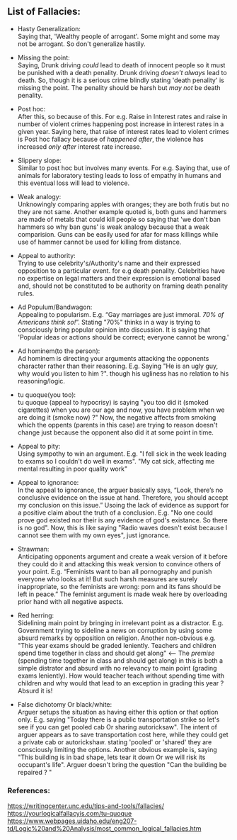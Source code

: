 ## List of Fallacies:  
- Hasty Generalization:  
Saying that, 'Wealthy people of arrogant'. Some might and some may not be arrogant. So don't generalize hastily.

- Missing the point:  
  Saying, Drunk driving _could_ lead to death of innocent people so it must be punished with a death penality. Drunk driving _doesn't always_ lead to death. So, though it is a serious crime blindly stating 'death penality' is missing the point. The penality should be harsh but _may not_ be death penality.
  
- Post hoc:  
 After this, so because of this. For e.g. Raise in Interest rates and raise in number of violent crimes happening post increase in interest rates in a given year. Saying here, that raise of interest rates lead to violent crimes is Post hoc fallacy because of _happened after_, the violence has increased _only after_ interest rate increase.
 
- Slippery slope:  
  Similar to post hoc but involves many events. For e.g. Saying that, use of animals for laboratory testing leads to loss of empathy in humans and this eventual loss will lead to violence.
  
- Weak analogy:  
  Unknowingly comparing apples with oranges; they are both frutis but no they are not same. Another example quoted is, both guns and hammers are made of metals that could kill people so saying that 'we don't ban hammers so why ban guns' is weak analogy because that a weak comparision. Guns can be easily used for afar for mass killings while use of hammer cannot be used for killing from distance.
  
- Appeal to authority:  
  Trying to use celebrity's/Authority's name and their expressed opposition to a particular event. for e.g death penality. Celebrities have no expertise on legal matters and their expression is emotional based and, should not be constituted to be authority on framing death penality rules.
  
- Ad Populum/Bandwagon:  
Appealing to popularism. E.g. “Gay marriages are just immoral. _70% of Americans think so!_”. Stating "70%" thinks in a way is trying to consciously bring popular opinion into discussion. It is saying that 'Popular ideas or actions should be correct; everyone cannot be wrong.'

- Ad hominem(to the person):  
Ad hominem is directing your arguments attacking the opponents character rather than their reasoning. E.g. Saying "He is an ugly guy, why would you listen to him ?". though his ugliness has no relation to his reasoning/logic.

- tu quoque(you too):  
tu quoque (appeal to hypocrisy) is saying "you too did it (smoked cigarettes) when you are our age and now, you have problem when we are doing it (smoke now) ?" Now, the negative affects from smoking which the oppents (parents in this case) are trying to reason doesn't change just because the opponent also did it at some point in time.

- Appeal to pity:  
Using sympothy to win an argument. E.g. "I fell sick in the week leading to exams so I couldn't do well in exams". "My cat sick, affecting me mental resulting in poor quality work"

- Appeal to ignorance:  
In the appeal to ignorance, the arguer basically says, “Look, there’s no conclusive evidence on the issue at hand. Therefore, you should accept my conclusion on this issue.” Usoing the lack of evidence as support for a positive claim about the truth of a conclusion.
E.g. "No one could prove god existed nor their is any evidence of god's existance. So there is no god". Now, this is like saying "Radio waves doesn't exist because I cannot see them with my own eyes", just ignorance.

- Strawman:  
Anticipating opponents argument and create a weak version of it before they could do it and attacking this weak version to convince others of your point. E.g. “Feminists want to ban all pornography and punish everyone who looks at it! But such harsh measures are surely inappropriate, so the feminists are wrong: porn and its fans should be left in peace.” The feminist argument is made weak here by overloading prior hand with all negative aspects.

- Red herring:  
Sidelining main point by bringing in irrelevant point as a distractor. E.g. Government trying to sideline a news on corruption by using some absurd remarks by opposition on religion. Another non-obvious e.g. "This year exams should be graded leniently. Teachers and children  spend time together in class and should get along" <-- The _premise_ (spending time together in class and should get along) in this is both a simple distrator and absurd with no relevancy to main point (grading exams leniently). How would teacher teach without spending time with children and why would that lead to an exception in grading this year ? Absurd it is!

- False dichotomy Or black/white:  
Arguer setups the situation as having either this option or that option only. E.g. saying "Today there is a public transportation strike so let's see if you can get pooled cab Or sharing autoricksaw". The intent of arguer appears as to save transportation cost here, while they could get a private cab or autorickshaw. stating 'pooled' or 'shared' they are consciously limiting the options. Another obvious example is, saying "This building is in bad shape, lets tear it down Or we will risk its occupant's life". Arguer doesn't bring the question "Can the building be repaired ? "

### References:
https://writingcenter.unc.edu/tips-and-tools/fallacies/
https://yourlogicalfallacyis.com/tu-quoque
https://www.webpages.uidaho.edu/eng207-td/Logic%20and%20Analysis/most_common_logical_fallacies.htm
